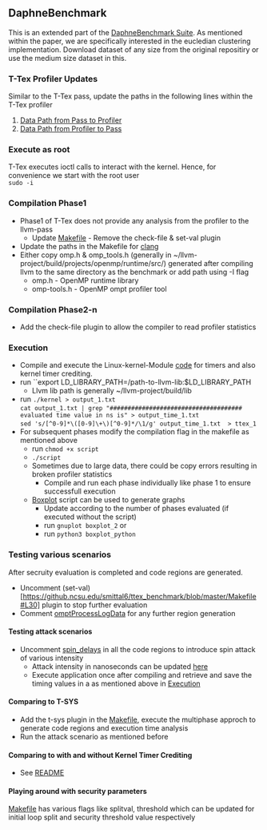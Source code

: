 ## DaphneBenchmark
This is an extended part of the [DaphneBenchmark Suite](https://github.com/esa-tu-darmstadt/daphne-benchmark). As mentioned within the paper, we are specifically interested in the eucledian clustering implementation. Download dataset of any size from the original repositiry or use the medium size dataset in this.

### T-Tex Profiler Updates

Similar to the T-Tex pass, update the paths in the following lines within the T-Tex profiler

1. [Data Path from Pass to Profiler](https://github.com/mittalswastik/ttex_benchmark/blob/c8ba0f1a783428993f248cd4cd33815597282592/ttex_pass_update.cpp#L8)
2. [Data Path from Profiler to Pass](https://github.com/mittalswastik/ttex_benchmark/blob/c8ba0f1a783428993f248cd4cd33815597282592/ttex_pass_update.cpp#L1402)

### Execute as root

T-Tex executes ioctl calls to interact with the kernel. Hence, for convenience we start with the root user \
``sudo -i``

### Compilation Phase1

* Phase1 of T-Tex does not provide any analysis from the profiler to the llvm-pass
  * Update [Makefile](https://github.com/mittalswastik/ttex_benchmark/blob/c8ba0f1a783428993f248cd4cd33815597282592/Makefile#L30) - Remove the check-file & set-val plugin
* Update the paths in the Makefile for [clang](https://github.com/mittalswastik/ttex_benchmark/blob/c8ba0f1a783428993f248cd4cd33815597282592/Makefile#L10)
* Either copy omp.h & omp_tools.h (generally in ~/llvm-project/build/projects/openmp/runtime/src/) generated after compiling llvm to the same directory as the benchmark or add path using -I flag
  * omp.h - OpenMP runtime library
  * omp-tools.h - OpenMP ompt profiler tool 
 
### Compilation Phase2-n

* Add the check-file plugin to allow the compiler to read profiler statistics

### Execution

* Compile and execute the Linux-kernel-Module [code](https://github.com/mittalswastik/ttex_kernel/tree/master) for timers and also kernel timer crediting.
* run ``export LD_LIBRARY_PATH=/path-to-llvm-lib:$LD_LIBRARY_PATH
  * Llvm lib path is generally ~/llvm-project/build/lib
* run ``./kernel > output_1.txt`` \
    ``cat output_1.txt | grep "##################################### evaluated time value in ns is" > output_time_1.txt`` \
    ``sed 's/[^0-9]*\([0-9]\+\)[^0-9]*/\1/g' output_time_1.txt  > ttex_1``
* For subsequent phases modify the compilation flag in the makefile as mentioned above
  * run ``chmod +x script``
  * ``./script``
  * Sometimes due to large data, there could be copy errors resulting in broken profiler statistics
    * Compile and run each phase individually like phase 1 to ensure successfull execution
  * [Boxplot](https://github.com/mittalswastik/ttex_benchmark/blob/master/boxplot_2) script can be used to generate graphs
    * Update according to the number of phases evaluated (if executed without the script)
    * run ``gnuplot boxplot_2`` or
    * run ``python3 boxplot_python``
   
### Testing various scenarios

After secruity evaluation is completed and code regions are generated.
* Uncomment (set-val)[https://github.ncsu.edu/smittal6/ttex_benchmark/blob/master/Makefile#L30] plugin to stop further evaluation
* Comment [omptProcessLogData](https://github.com/mittalswastik/ttex_benchmark/blob/75a9c89654c614d5d57fbd8a5f757d233b1ffc44/ttex_pass_update.cpp#L1626) for any further region generation

#### Testing attack scenarios 
 * Uncomment [spin_delays](https://github.com/mittalswastik/ttex_benchmark/blob/c8ba0f1a783428993f248cd4cd33815597282592/ttex_pass_update.cpp#L364) in all the code regions to introduce spin attack of various intensity
   * Attack intensity in nanoseconds can be updated [here](https://github.com/mittalswastik/ttex_benchmark/blob/c8ba0f1a783428993f248cd4cd33815597282592/ttex_pass_update.h#L35)
   * Execute application once after compiling and retrieve and save the timing values in a as mentioned above in [Execution](https://github.com/mittalswastik/ttex_benchmark/blob/master/README.md#execution)
     
#### Comparing to T-SYS
 * Add the t-sys plugin in the [Makefile](https://github.com/mittalswastik/ttex_benchmark/blob/c8ba0f1a783428993f248cd4cd33815597282592/Makefile#L30), execute the multiphase approch to generate code regions and execution time analysis
 * Run the attack scenario as mentioned before
   
#### Comparing to with and without Kernel Timer Crediting
 * See [README](https://github.com/mittalswastik/ttex_kernel/blob/master/README.md)

#### Playing around with security parameters
[Makefile](https://github.com/mittalswastik/ttex_benchmark/blob/c8ba0f1a783428993f248cd4cd33815597282592/Makefile#L30) has various flags like splitval, threshold which can be updated for initial loop split and security threshold value respectively
